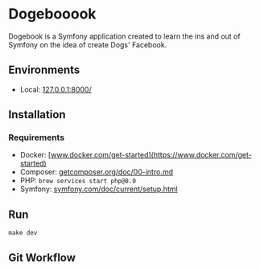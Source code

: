 # Dogebooook
Dogebook is a Symfony application created to learn the ins and out of Symfony on the idea of create Dogs' Facebook.
## Environments
- Local: [127.0.0.1:8000/](https://127.0.0.1:8000/)
## Installation

### Requirements
- Docker: [www.docker.com/get-started](https://www.docker.com/get-started)
- Composer: [getcomposer.org/doc/00-intro.md](https://getcomposer.org/doc/00-intro.md)
- PHP: `brew services start php@8.0`
- Symfony: [symfony.com/doc/current/setup.html](https://symfony.com/doc/current/setup.html)
## Run
```
make dev
```
## Git Workflow
